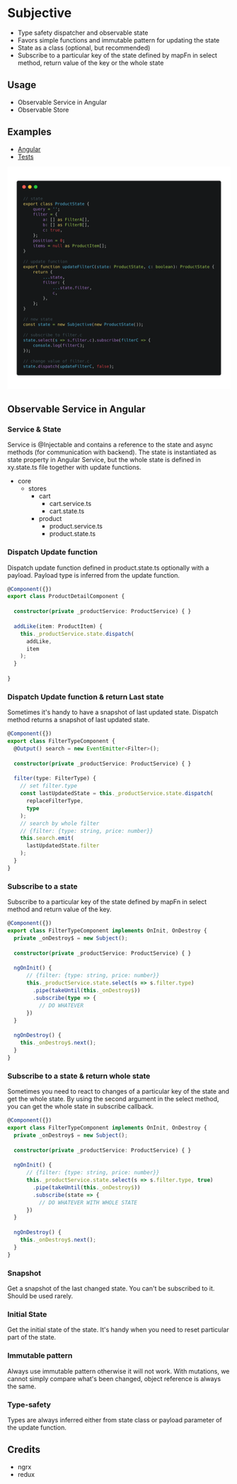 # Subjective

*   Type safety dispatcher and observable state
*   Favors simple functions and immutable pattern for updating the state
*   State as a class (optional, but recommended)
*   Subscribe to a particular key of the state defined by mapFn in select method, return value of the key or the whole state

## Usage

*   Observable Service in Angular
*   Observable Store

## Examples

*   [Angular](https://stackblitz.com/edit/subjective?file=app%2Fcore%2Fstores%2Fproduct%2Fproduct.state.ts)
*   [Tests](test/subjective.test.ts)

![](./assets/example_white1.png)

## Observable Service in Angular

### Service & State

Service is @Injectable and contains a reference to the state and async methods (for communication with backend).
The state is instantiated as state property in Angular Service, but the whole state is defined in xy.state.ts file together with update functions.

*   core
    *   stores
        *   cart
            *   cart.service.ts
            *   cart.state.ts
        *   product
            *   product.service.ts
            *   product.state.ts

### Dispatch Update function

Dispatch update function defined in product.state.ts optionally with a payload.
Payload type is inferred from the update function.

```typescript
@Component({})
export class ProductDetailComponent {

  constructor(private _productService: ProductService) { }

  addLike(item: ProductItem) {
    this._productService.state.dispatch(
      addLike,
      item
    );
  }

}
```

### Dispatch Update function & return Last state

Sometimes it's handy to have a snapshot of last updated state.
Dispatch method returns a snapshot of last updated state.

```typescript
@Component({})
export class FilterTypeComponent {
  @Output() search = new EventEmitter<Filter>();

  constructor(private _productService: ProductService) { }

  filter(type: FilterType) {
    // set filter.type
    const lastUpdatedState = this._productService.state.dispatch(
      replaceFilterType,
      type
    );
    // search by whole filter
    // {filter: {type: string, price: number}}
    this.search.emit(
      lastUpdatedState.filter
    );
  }
}
```

### Subscribe to a state

Subscribe to a particular key of the state defined by mapFn in select method and return value of the key.

```typescript
@Component({})
export class FilterTypeComponent implements OnInit, OnDestroy {
  private _onDestroy$ = new Subject();

  constructor(private _productService: ProductService) { }

  ngOnInit() {
      // {filter: {type: string, price: number}}
      this._productService.state.select(s => s.filter.type)
        .pipe(takeUntil(this._onDestroy$))
        .subscribe(type => {
          // DO WHATEVER
      })
  }

  ngOnDestroy() {
    this._onDestroy$.next();
  }
}
```

### Subscribe to a state & return whole state

Sometimes you need to react to changes of a particular key of the state and get the whole state.
By using the second argument in the select method, you can get the whole state in subscribe callback.

```typescript
@Component({})
export class FilterTypeComponent implements OnInit, OnDestroy {
  private _onDestroy$ = new Subject();

  constructor(private _productService: ProductService) { }

  ngOnInit() {
      // {filter: {type: string, price: number}}
      this._productService.state.select(s => s.filter.type, true)
        .pipe(takeUntil(this._onDestroy$))
        .subscribe(state => {
          // DO WHATEVER WITH WHOLE STATE
      })
  }

  ngOnDestroy() {
    this._onDestroy$.next();
  }
}
```

### Snapshot

Get a snapshot of the last changed state. You can't be subscribed to it.
Should be used rarely.

### Initial State

Get the initial state of the state. It's handy when you need to reset particular part of the state.

### Immutable pattern

Always use immutable pattern otherwise it will not work. With mutations, we cannot simply compare what's been changed, object reference is always the same.

### Type-safety

Types are always inferred either from state class or payload parameter of the update function.

## Credits

*   ngrx
*   redux
